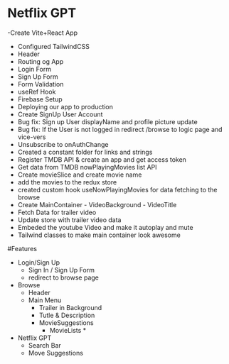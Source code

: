 # Netflix GPT

-Create Vite+React App
- Configured TailwindCSS
- Header
- Routing og App
- Login Form
- Sign Up Form
- Form Validation
- useRef Hook
- Firebase Setup
- Deploying our app to production
- Create SignUp User Account
- Bug fix: Sign up User displayName and profile picture update
- Bug fix: If the User is not logged in redirect /browse to logic page and vice-vers
- Unsubscribe to onAuthChange
- Created a constant folder for links and strings
- Register TMDB API & create an app and get access token
- Get data from TMDB nowPlayingMovies list API
- Create movieSlice and create movie name 
- add the movies to the redux store
- created custom hook useNowPlayingMovies for data fetching to the browse
- Create MainContainer
       - VideoBackground
       - VideoTitle
- Fetch Data for trailer video
- Update store with trailer video data
- Embeded the youtube Video and make it autoplay and mute
- Tailwind classes to make main container look awesome




#Features
- Login/Sign Up
   - Sign In / Sign Up Form
   - redirect to browse page
- Browse
   - Header
   - Main Menu 
       - Trailer in Background
       - Tutle & Description
       - MovieSuggestions
           -    MovieLists * 
- Netflix GPT 
    - Search Bar
    - Move Suggestions